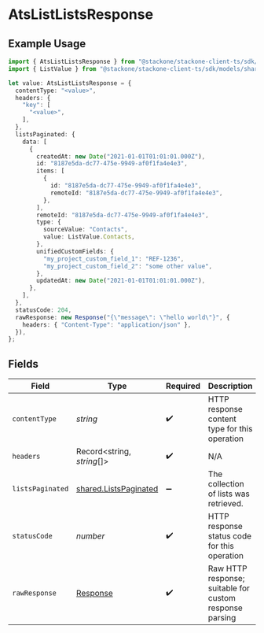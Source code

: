 # AtsListListsResponse

## Example Usage

```typescript
import { AtsListListsResponse } from "@stackone/stackone-client-ts/sdk/models/operations";
import { ListValue } from "@stackone/stackone-client-ts/sdk/models/shared";

let value: AtsListListsResponse = {
  contentType: "<value>",
  headers: {
    "key": [
      "<value>",
    ],
  },
  listsPaginated: {
    data: [
      {
        createdAt: new Date("2021-01-01T01:01:01.000Z"),
        id: "8187e5da-dc77-475e-9949-af0f1fa4e4e3",
        items: [
          {
            id: "8187e5da-dc77-475e-9949-af0f1fa4e4e3",
            remoteId: "8187e5da-dc77-475e-9949-af0f1fa4e4e3",
          },
        ],
        remoteId: "8187e5da-dc77-475e-9949-af0f1fa4e4e3",
        type: {
          sourceValue: "Contacts",
          value: ListValue.Contacts,
        },
        unifiedCustomFields: {
          "my_project_custom_field_1": "REF-1236",
          "my_project_custom_field_2": "some other value",
        },
        updatedAt: new Date("2021-01-01T01:01:01.000Z"),
      },
    ],
  },
  statusCode: 204,
  rawResponse: new Response("{\"message\": \"hello world\"}", {
    headers: { "Content-Type": "application/json" },
  }),
};
```

## Fields

| Field                                                                 | Type                                                                  | Required                                                              | Description                                                           |
| --------------------------------------------------------------------- | --------------------------------------------------------------------- | --------------------------------------------------------------------- | --------------------------------------------------------------------- |
| `contentType`                                                         | *string*                                                              | :heavy_check_mark:                                                    | HTTP response content type for this operation                         |
| `headers`                                                             | Record<string, *string*[]>                                            | :heavy_check_mark:                                                    | N/A                                                                   |
| `listsPaginated`                                                      | [shared.ListsPaginated](../../../sdk/models/shared/listspaginated.md) | :heavy_minus_sign:                                                    | The collection of lists was retrieved.                                |
| `statusCode`                                                          | *number*                                                              | :heavy_check_mark:                                                    | HTTP response status code for this operation                          |
| `rawResponse`                                                         | [Response](https://developer.mozilla.org/en-US/docs/Web/API/Response) | :heavy_check_mark:                                                    | Raw HTTP response; suitable for custom response parsing               |